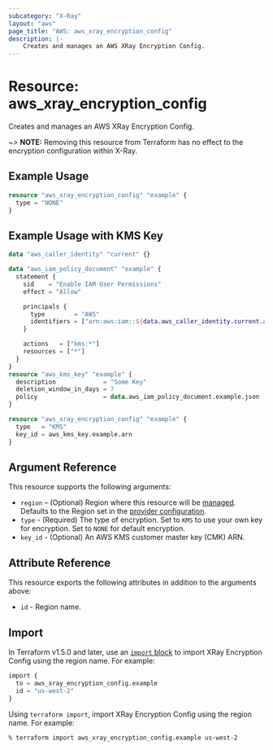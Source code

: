 ```yaml
---
subcategory: "X-Ray"
layout: "aws"
page_title: "AWS: aws_xray_encryption_config"
description: |-
    Creates and manages an AWS XRay Encryption Config.
---
```


# Resource: aws_xray_encryption_config

Creates and manages an AWS XRay Encryption Config.

~> **NOTE:** Removing this resource from Terraform has no effect to the encryption configuration within X-Ray.

## Example Usage

```terraform
resource "aws_xray_encryption_config" "example" {
  type = "NONE"
}
```

## Example Usage with KMS Key

```terraform
data "aws_caller_identity" "current" {}

data "aws_iam_policy_document" "example" {
  statement {
    sid    = "Enable IAM User Permissions"
    effect = "Allow"

    principals {
      type        = "AWS"
      identifiers = ["arn:aws:iam::${data.aws_caller_identity.current.account_id}:root"]
    }

    actions   = ["kms:*"]
    resources = ["*"]
  }
}
resource "aws_kms_key" "example" {
  description             = "Some Key"
  deletion_window_in_days = 7
  policy                  = data.aws_iam_policy_document.example.json
}

resource "aws_xray_encryption_config" "example" {
  type   = "KMS"
  key_id = aws_kms_key.example.arn
}
```

## Argument Reference

This resource supports the following arguments:

* `region` – (Optional) Region where this resource will be [managed](https://docs.aws.amazon.com/general/latest/gr/rande.html#regional-endpoints). Defaults to the Region set in the [provider configuration](https://registry.terraform.io/providers/hashicorp/aws/latest/docs#aws-configuration-reference).
* `type` - (Required) The type of encryption. Set to `KMS` to use your own key for encryption. Set to `NONE` for default encryption.
* `key_id` - (Optional) An AWS KMS customer master key (CMK) ARN.

## Attribute Reference

This resource exports the following attributes in addition to the arguments above:

* `id` - Region name.

## Import

In Terraform v1.5.0 and later, use an [`import` block](https://developer.hashicorp.com/terraform/language/import) to import XRay Encryption Config using the region name. For example:

```terraform
import {
  to = aws_xray_encryption_config.example
  id = "us-west-2"
}
```

Using `terraform import`, import XRay Encryption Config using the region name. For example:

```console
% terraform import aws_xray_encryption_config.example us-west-2
```
